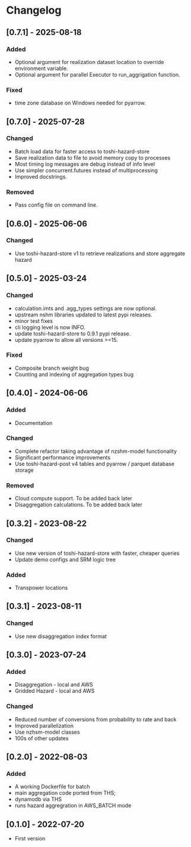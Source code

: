 # Changelog

## [0.7.1] - 2025-08-18
### Added
 - Optional argument for realization dataset location to override environment variable.
 - Optional argument for parallel Executor to run_aggrigation function.

### Fixed
 - time zone database on Windows needed for pyarrow.

## [0.7.0] - 2025-07-28

### Changed
- Batch load data for faster access to toshi-hazard-store
- Save realization data to file to avoid memory copy to processes
- Most timing log messages are debug instead of info level
- Use simpler concurrent.futures instead of multiprocessing
- Improved docstrings.

### Removed
- Pass config file on command line.

## [0.6.0] - 2025-06-06

### Changed
 - Use toshi-hazard-store v1 to retrieve realizations and store aggregate hazard

## [0.5.0] - 2025-03-24

### Changed
  - calculation.imts and .agg_types settings are now optional.
  - upstream nshm libraries updated to latest pypi releases.
  - minor test fixes
  - cli logging level is now INFO.
  - update toshi-hazard-store to 0.9.1 pypi release.
  - update pyarrow to allow all versions >=15.
  
### Fixed
 - Composite branch weight bug
 - Counting and indexing of aggregation types bug

## [0.4.0] - 2024-06-06

### Added
 - Documentation

### Changed
 - Complete refactor taking advantage of nzshm-model functionality
 - Significant performance improvements
 - Use toshi-hazard-post v4 tables and pyarrow / parquet database storage

### Removed
 - Cloud compute support. To be added back later
 - Disaggregation calculations. To be added back later


## [0.3.2] - 2023-08-22

### Changed
 - Use new version of toshi-hazard-store with faster, cheaper queries
 - Update demo configs and SRM logic tree

### Added
 - Transpower locations

## [0.3.1] - 2023-08-11

### Changed
 - Use new disaggregation index format
## [0.3.0] - 2023-07-24

### Added
 - Disaggregation - local and AWS
 - Gridded Hazard - local and AWS

### Changed
 - Reduced number of conversions from probability to rate and back
 - Improved parallelization
 - Use nzhsm-model classes
 - 100s of other updates
## [0.2.0] - 2022-08-03

### Added
 - A working Dockerfile for batch
 - main aggregation code ported from THS;
 - dynamodb via THS
 - runs hazard aggregration in AWS_BATCH mode

## [0.1.0] - 2022-07-20

- First version
